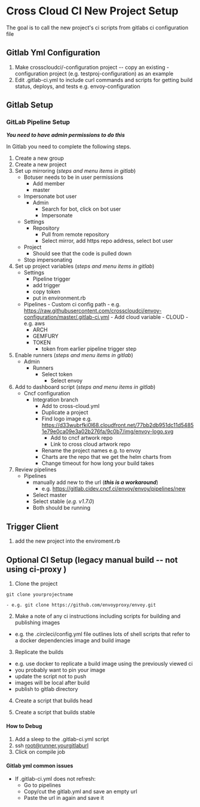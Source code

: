 # Cross Cloud CI New Project Setup

The goal is to call the new project's ci scripts from gitlabs ci 
configuration file

## Gitlab Yml Configuration
1. Make crosscloudci/<projectname>-configuration project -- copy an existing <projectname>-configuration project (e.g. testproj-configuration) as an example
2. Edit .gitlab-ci.yml to include curl commands and scripts for getting build status, deploys, and tests e.g. envoy-configuration

## Gitlab Setup
### GitLab Pipeline Setup
***You need to have admin permissions to do this***

In Gitlab you need to complete the following steps.
 1. Create a new group
 2. Create a new project
 3. Set up mirroring (*steps and menu items in gitlab*)
    - Botuser needs to be in user permissions
        - Add member
        - master
    - Impersonate bot user
        - Admin
            - Search for bot, click on bot user
            - Impersonate
    - Settings
        - Repository
            - Pull from remote repository
            - Select mirror, add https repo address, select bot user
    - Project
        - Should see that the code is pulled down
    - Stop impersonating
4. Set up project variables (*steps and menu items in gitlab*)
    - Settings
        - Pipeline trigger
	  - add trigger
	  - copy token
	  - put in environment.rb
	- Pipelines 
            - Custom ci config path
                - e.g. https://raw.githubusercontent.com/crosscloudci/envoy-configuration/master/.gitlab-ci.yml
            - Add cloud variable
                - CLOUD
                  - e.g.  aws
		- ARCH
		- GEMFURY
		- TOKEN
		  - token from earlier pipeline trigger step
5. Enable runners (*steps and menu items in gitlab*)
    - Admin
        - Runners
            - Select token
                - Select envoy
6. Add to dashboard script (*steps and menu items in gitlab*)
    - Cncf configuration
        - Integration branch
            - Add to cross-cloud.yml
            - Duplicate a project
            - Find logo image e.g. https://d33wubrfki0l68.cloudfront.net/77bb2db951dc11d54851e79e0ca09e3a02b276fa/9c0b7/img/envoy-logo.svg
                - Add to cncf artwork repo
                - Link to cross cloud artwork repo
            - Rename the project names e.g. to envoy 
            - Charts are the repo that we get the helm charts from
            - Change timeout for how long your build takes
7. Review pipelines
	- Pipelines
        - manually add new to the url (***this is a workaround***)
            - e.g. https://gitlab.cidev.cncf.ci/envoy/envoy/pipelines/new
        - Select master
        - Select stable (*e.g. v1.7.0*)
        - Both should be running
## Trigger Client
1. add the new project into the enviroment.rb

## Optional CI Setup (legacy manual build -- not using ci-proxy )

1.  Clone the project

```
git clone yourprojectname
```	
```
- e.g. git clone https://github.com/envoyproxy/envoy.git
```

2.  Make a note of any ci instructions including
scripts for building and publishing images

- e.g. the .circleci/config.yml file outlines lots of shell scripts
that refer to a docker dependencies image and build image

3. Replicate the builds

- e.g. use docker to replicate a build image using the previously viewed ci 
- you probably want to pin your image
- update the script not to push 
- images will be local after build
- publish to gitlab directory

4. Create a script that builds head 

5. Create a script that builds stable

#### How to Debug
1. Add a sleep to the .gitlab-ci.yml script
2. ssh root@runner.yourgitlaburl
3. Click on compile job

#### Gitlab yml common issues
- If .gitlab-ci.yml does not refresh: 
  - Go to pipelines
  - Copy/cut the gitlab.yml and save an empty url
  - Paste the url in again and save it


